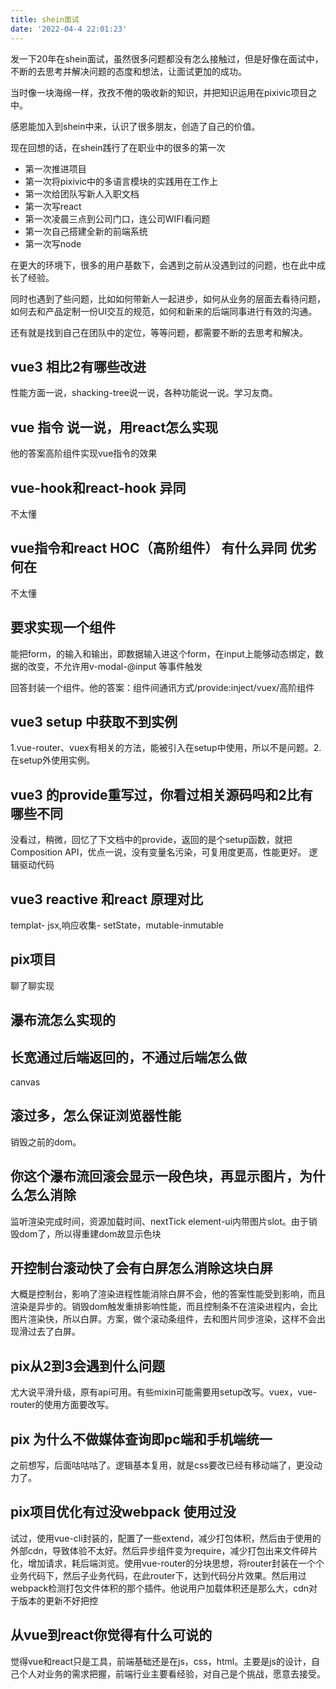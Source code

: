 ```yaml
---
title: shein面试
date: '2022-04-4 22:01:23'
---
```


发一下20年在shein面试，虽然很多问题都没有怎么接触过，但是好像在面试中，不断的去思考并解决问题的态度和想法，让面试更加的成功。

当时像一块海绵一样，孜孜不倦的吸收新的知识，并把知识运用在pixivic项目之中。

感恩能加入到shein中来，认识了很多朋友，创造了自己的价值。

现在回想的话，在shein践行了在职业中的很多的第一次

- 第一次推进项目
- 第一次将pixivic中的多语言模块的实践用在工作上
- 第一次给团队写新人入职文档
- 第一次写react
- 第一次凌晨三点到公司门口，连公司WIFI看问题
- 第一次自己搭建全新的前端系统
- 第一次写node

在更大的环境下，很多的用户基数下，会遇到之前从没遇到过的问题，也在此中成长了经验。

同时也遇到了些问题，比如如何带新人一起进步，如何从业务的层面去看待问题，如何去和产品定制一份UI交互的规范，如何和新来的后端同事进行有效的沟通。

还有就是找到自己在团队中的定位，等等问题，都需要不断的去思考和解决。

## vue3 相比2有哪些改进

性能方面一说，shacking-tree说一说，各种功能说一说。学习友商。

## vue 指令 说一说，用react怎么实现

他的答案高阶组件实现vue指令的效果

## vue-hook和react-hook 异同

不太懂

## vue指令和react HOC（高阶组件） 有什么异同 优劣何在

不太懂

## 要求实现一个组件

能把form，的输入和输出，即数据输入进这个form，在input上能够动态绑定，数据的改变，不允许用v-modal-@input 等事件触发

回答封装一个组件。他的答案：组件间通讯方式/provide:inject/vuex/高阶组件

## vue3 setup 中获取不到实例

1.vue-router、vuex有相关的方法，能被引入在setup中使用，所以不是问题。2.在setup外使用实例。

## vue3 的provide重写过，你看过相关源码吗和2比有哪些不同

没看过，稍微，回忆了下文档中的provide，返回的是个setup函数，就把Composition API，优点一说，没有变量名污染，可复用度更高，性能更好。
逻辑驱动代码

## vue3 reactive 和react 原理对比

templat- jsx,响应收集- setState，mutable-inmutable

## pix项目

聊了聊实现

## 瀑布流怎么实现的

## 长宽通过后端返回的，不通过后端怎么做

canvas

## 滚过多，怎么保证浏览器性能

销毁之前的dom。

## 你这个瀑布流回滚会显示一段色块，再显示图片，为什么怎么消除

监听渲染完成时间，资源加载时间、nextTick
element-ui内带图片slot。由于销毁dom了，所以得重建dom故显示色块

## 开控制台滚动快了会有白屏怎么消除这块白屏

大概是控制台，影响了渲染进程性能消除白屏不会，他的答案性能受到影响，而且渲染是异步的。销毁dom触发重排影响性能，而且控制条不在渲染进程内，会比图片渲染快，所以白屏。方案，做个滚动条组件，去和图片同步渲染，这样不会出现滑过去了白屏。

## pix从2到3会遇到什么问题

尤大说平滑升级，原有api可用。有些mixin可能需要用setup改写。vuex，vue-router的使用方面要改写。

## pix 为什么不做媒体查询即pc端和手机端统一

之前想写，后面咕咕咕了。逻辑基本复用，就是css要改已经有移动端了，更没动力了。

## pix项目优化有过没webpack 使用过没

试过，使用vue-cli封装的，配置了一些extend，减少打包体积，然后由于使用的外部cdn，导致体验不太好。然后异步组件变为require，减少打包出来文件碎片化，增加请求，耗后端浏览。使用vue-router的分块思想，将router封装在一个个业务代码下，然后子业务代码，在此router下，达到代码分片效果。然后用过webpack检测打包文件体积的那个插件。他说用户加载体积还是那么大，cdn对于版本的更新不好把控

## 从vue到react你觉得有什么可说的

觉得vue和react只是工具，前端基础还是在js，css，html。主要是js的设计，自己个人对业务的需求把握，前端行业主要看经验，对自己是个挑战，愿意去接受。
